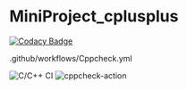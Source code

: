 # MiniProject_cplusplus

[![Codacy Badge](https://api.codacy.com/project/badge/Grade/6191fd1d47d5492aa63cae0b949abcb8)](https://app.codacy.com/gh/99002667/MiniProject_cplusplus?utm_source=github.com&utm_medium=referral&utm_content=99002667/MiniProject_cplusplus&utm_campaign=Badge_Grade)

.github/workflows/Cppcheck.yml

![C/C++ CI](https://github.com/99002667/MiniProject_cplusplus/workflows/C/C++%20CI/badge.svg)
![cppcheck-action](https://github.com/99002667/MiniProject_cplusplus/workflows/cppcheck-action/badge.svg)
